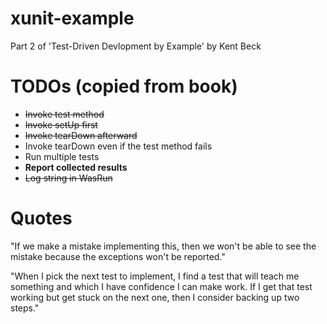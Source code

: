 # xunit-example
Part 2 of 'Test-Driven Devlopment by Example' by Kent Beck

# TODOs (copied from book)
- ~~Invoke test method~~
- ~~Invoke setUp first~~
- ~~Invoke tearDown afterward~~
- Invoke tearDown even if the test method fails
- Run multiple tests
- **Report collected results**
- ~~Log string in WasRun~~

# Quotes

"If we make a mistake implementing this, then we won't be able to see the mistake because the exceptions won't be reported."

"When I pick the next test to implement, I find a test that will teach me something and which I have confidence I can make work. If I get that test working but get stuck on the next one, then I consider backing up two steps."